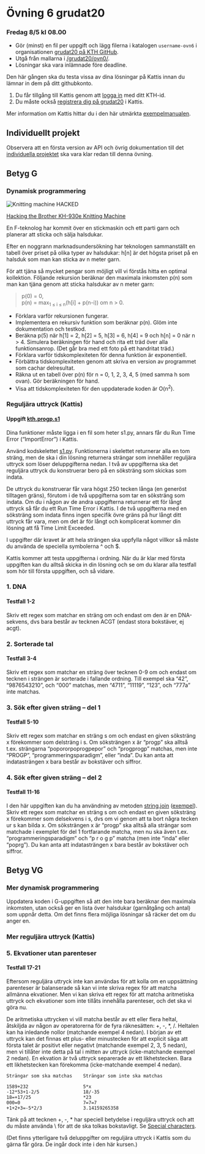 # Övning 6 grudat20
### Fredag 8/5 kl 08.00

- Gör (minst) en fil per uppgift och lägg filerna i katalogen <code>username-ovn6</code> i organisationen [grudat20 på KTH GitHub](https://gits-15.sys.kth.se/grudat20).
- Utgå från mallarna i [/grudat20/ovn0/](https://github.com/yourbasic/grudat20/tree/master/ovn0).
- Lösningar ska vara inlämnade före deadline.

Den här gången ska du testa vissa av dina lösningar på Kattis
innan du lämnar in dem på ditt githubkonto.

1. Du får tillgång till Kattis genom att [logga in](https://kth.kattis.com/login) med ditt KTH-id.
2. Du måste också [registrera dig på grudat20](https://kth.kattis.com/courses/DD1327/grudat20/register) i Kattis.

Mer information om Kattis hittar du i den här utmärkta [exempelmanualen](https://kth.kattis.com/help).

## Individuellt projekt

Observera att en första version av API och övrig dokumentation till
det [individuella projektet](https://github.com/yourbasic/grudat20/blob/master/ovn7.md)
ska vara klar redan till denna övning.

## Betyg G

### Dynamisk programmering

<!-- CC BY-SA 2.0: https://www.flickr.com/photos/bekathwia/5148701602 -->
![Knitting machine HACKED](https://github.com/yourbasic/grudat20/blob/master/knitting-machine-hacked.jpg)

[Hacking the Brother KH-930e Knitting Machine](https://www.youtube.com/watch?v=GhnTSWMMtdU)

En F-teknolog har kommit över en stickmaskin och ett parti garn och planerar att sticka och sälja halsdukar.

Efter en noggrann marknadsundersökning har teknologen sammanställt en tabell över priset på olika typer av halsdukar:
h[n] är det högsta priset på en halsduk som man kan sticka av n meter garn.

För att tjäna så mycket pengar som möjligt vill vi förstås hitta en optimal kollektion.
Följande rekursion beräknar den maximala inkomsten p(n) som man kan tjäna genom att sticka halsdukar av n meter garn:

> p(0) = 0,  
> p(n) = max<sub>1 &le; i &le; n</sub>(h[i] + p(n-i)) om n > 0.

- Förklara varför rekursionen fungerar.
- Implementera en rekursiv funktion som beräknar p(n). Glöm inte dokumentation och testkod.
- Beräkna p(5) när h[1] = 2, h[2] = 5, h[3] = 6, h[4] = 9 och h[n] = 0 när n > 4.
  Simulera beräkningen för hand och rita ett träd över alla funktionsanrop.
  (Det går bra med ett foto på ett handritat träd.)
- Förklara varför tidskomplexiteten för denna funktion är exponentiell.
- Förbättra tidskomplexiteten genom att skriva en version av programmet som cachar delresultat.
- Räkna ut en tabell över p(n) för n = 0, 1, 2, 3, 4, 5 (med samma h som ovan). Gör beräkningen för hand.
- Visa att tidskomplexiteten för den uppdaterade koden är O(n<sup>2</sup>).

### Reguljära uttryck (Kattis)

#### Uppgift [kth.progp.s1](https://kth.kattis.com/problems/kth.progp.s1)

Dina funktioner måste ligga i en fil som heter s1.py, annars får du Run Time Error (“ImportError”) i Kattis.

Använd kodskelettet [s1.py](s1.py). Funktionerna i skelettet returnerar alla en tom sträng,
men de ska i din lösning returnera strängar som innehåller reguljära uttryck som löser deluppgifterna nedan.
I två av uppgifterna ska det reguljära uttryck du konstruerar bero på en söksträng som skickas som
indata.

De uttryck du konstruerar får vara högst 250 tecken långa (en generöst tilltagen gräns),
förutom i de två uppgifterna som tar en söksträng som indata.
Om du i någon av de andra uppgifterna returnerar ett för långt uttryck så får du ett Run Time Error i Kattis.
I de två uppgifterna med en söksträng som indata finns ingen specifik övre gräns
på hur långt ditt uttryck får vara, men om det är för långt och komplicerat
kommer din lösning att få Time Limit Exceeded.

I uppgifter där kravet är att hela strängen ska uppfylla något villkor så måste du använda
de speciella symbolerna ^ och $.

Kattis kommer att testa uppgifterna i ordning. När du är klar med första uppgiften
kan du alltså skicka in din lösning och se om du klarar alla testfall som hör
till första uppgiften, och så vidare.

### 1. DNA
#### Testfall 1-2

Skriv ett regex som matchar en sträng om och endast om den är en DNA-sekvens, dvs bara består
av tecknen ACGT (endast stora bokstäver, ej acgt).

### 2. Sorterade tal
#### Testfall 3-4

Skriv ett regex som matchar en sträng över tecknen 0-9 om och endast om tecknen i strängen
är sorterade i fallande ordning. Till exempel ska “42”, “9876543210”, och “000” matchas, men
“4711”, “11119”, “123”, och “777a” inte matchas.

### 3. Sök efter given sträng – del 1
#### Testfall 5-10

Skriv ett regex som matchar en sträng s om och endast en given söksträng x förekommer som
delsträng i s. Om söksträngen x är “progp” ska alltså t.ex. strängarna “popororpoprogpepor” och
“progprogp” matchas, men inte “PROGP”, “programmeringsparadigm”, eller “inda”. Du kan anta
att indatasträngen x bara består av bokstäver och siffror.

### 4. Sök efter given sträng – del 2
#### Testfall 11-16

I den här uppgiften kan du ha användning av metoden
[string.join](https://docs.python.org/2/library/stdtypes.html#str.join)
([exempel](http://www.tutorialspoint.com/python/string_join.htm)).
Skriv ett regex som matchar en sträng s om och endast en given söksträng x förekommer som
delsekvens i s, dvs om vi genom att ta bort några tecken ur s kan bilda x. Om söksträngen x är
“progp” ska alltså alla strängar som matchade i exemplet för del 1 fortfarande matcha, men nu ska
även t.ex. “programmeringsparadigm” och “p r o g p” matcha (men inte “inda” eller “poprg”). Du
kan anta att indatasträngen x bara består av bokstäver och siffror.

## Betyg VG

### Mer dynamisk programmering

Uppdatera koden i G-uppgiften så att den inte bara beräknar den maximala inkomsten,
utan också ger en lista över halsdukar (garnåtgång och antal) som uppnår detta.
Om det finns flera möjliga lösningar så räcker det om du anger en.

### Mer reguljära uttryck (Kattis)

### 5. Ekvationer utan parenteser
#### Testfall 17-21

Eftersom reguljära uttryck inte kan användas för att kolla om en uppsättning
parenteser är balanserade så kan vi inte skriva regex för att matcha allmänna ekvationer. Men vi
kan skriva ett regex för att matcha aritmetiska uttryck och ekvationer som inte tillåts innehålla
parenteser, och det ska vi göra nu.

De aritmetiska uttrycken vi vill matcha består av ett eller flera heltal, åtskiljda av någon av operatorerna
för de fyra räknesätten: +, -, *, /. Heltalen kan ha inledande nollor (matchande exempel
4 nedan). I början av ett uttryck kan det finnas ett plus- eller minustecken för att explicit säga att
första talet är positivt eller negativt (matchande exempel 2, 3, 5 nedan), men vi tillåter inte detta på
tal i mitten av uttryck (icke-matchande exempel 2 nedan). En ekvation är två uttryck separerade
av ett likhetstecken. Bara ett likhetstecken kan förekomma (icke-matchande exempel 4 nedan).

```
Strängar som ska matchas    Strängar som inte ska matchas

1589+232                    5*x
-12*53+1-2/5                18/-35
18=+17/25                   *23
000=0                       7=7=7
+1+2+3=-5*2/3               3.14159265358
```
Tänk på att tecknen +, -, &#42; har speciell betydelse i reguljära uttryck
och att du måste använda \ för att de ska tolkas bokstavligt.
Se [Special characters](http://yourbasic.org/golang/regexp-cheat-sheet/#special-characters).

(Det finns ytterligare två deluppgifter om reguljära uttryck i Kattis som du gärna får göra.
De ingår dock inte i den här kursen.)
